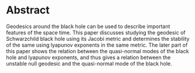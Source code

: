 # Abstract
Geodesics around the black hole can be used to describe important features of the space
time. This paper discusses studying the geodesic of Schwarzchild black hole using its Jacobi
metric and determines the stability of the same using lyapunov exponents in the same
metric. The later part of this paper shows the relation between the quasi-normal modes of
the black hole and lyapunov exponents, and thus gives a relation between the unstable null
geodesic and the quasi-normal mode of the black hole.
